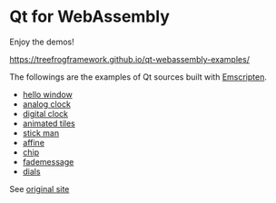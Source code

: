 Qt for WebAssembly
==================

Enjoy the demos!

https://treefrogframework.github.io/qt-webassembly-examples/

The followings are the examples of Qt sources built with [Emscripten](https://emscripten.org/).

 * [hello window](https://treefrogframework.github.io/qt-webassembly-examples/hellowindow/)
 * [analog clock](https://treefrogframework.github.io/qt-webassembly-examples/analogclock/)
 * [digital clock](https://treefrogframework.github.io/qt-webassembly-examples/digitalclock/)
 * [animated tiles](https://treefrogframework.github.io/qt-webassembly-examples/animatedtiles/)
 * [stick man](https://treefrogframework.github.io/qt-webassembly-examples/stickman/)
 * [affine](https://treefrogframework.github.io/qt-webassembly-examples/affine/)
 * [chip](https://treefrogframework.github.io/qt-webassembly-examples/chip/)
 * [fademessage](https://treefrogframework.github.io/qt-webassembly-examples/fademessage/)
 * [dials](https://treefrogframework.github.io/qt-webassembly-examples/dials/)


See [original site <i class="fas fa-external-link-alt"></i>](https://doc.qt.io/qt-5/qtexamplesandtutorials.html)